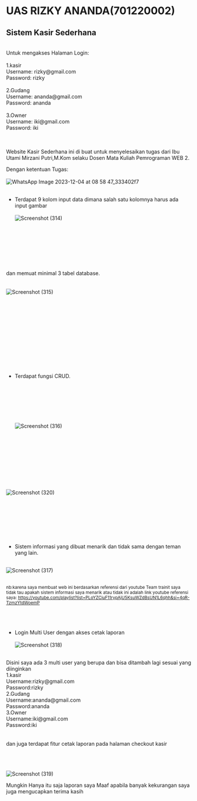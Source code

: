 

# UAS RIZKY ANANDA(701220002) <br>
## Sistem Kasir Sederhana 

<br>
Untuk mengakses Halaman Login:
<br><br>
1.kasir<br>
Username: rizky@gmail.com<br>
Password: rizky<br>
<br>
2.Gudang<br>
Username: ananda@gmail.com<br>
Password: ananda<br>
<br>
3.Owner<br>
Username: iki@gmail.com<br>
Password: iki<br>
<br>
<br>
<p>Website Kasir Sederhana ini di buat untuk menyelesaikan tugas dari Ibu Utami Mirzani Putri,M.Kom selaku Dosen Mata Kuliah Pemrograman WEB 2.
</p>

Dengan ketentuan Tugas: <br><br>
![WhatsApp Image 2023-12-04 at 08 58 47_333402f7](https://github.com/RizkyAnandaWoW/UAS/assets/148051826/05e7657f-528d-4a91-b0d4-f1cdbd6fb192)<br><br>

- Terdapat 9 kolom input data dimana salah satu kolomnya harus ada input gambar
<br><br>
![Screenshot (314)](https://github.com/RizkyAnandaWoW/UAS/assets/148051826/37c49d88-d677-43ee-9f23-f9d9aa6a21d8)

<br><br>
<br>
<br>
<br><br>
<br>
dan memuat minimal 3 tabel database. <br><br><br>
![Screenshot (315)](https://github.com/RizkyAnandaWoW/UAS/assets/148051826/b2ee247b-05a9-40a0-bd1b-215e8c80f722)

<br><br>

<br>
<br>
<br>
<br>
<br><br><br><br>

- Terdapat fungsi CRUD.<br>
<br><br><br><br><br><br><br>
![Screenshot (316)](https://github.com/RizkyAnandaWoW/UAS/assets/148051826/37dd503f-1c22-4bd0-a2b1-148a078ac56c)
<br>
<br>
<br><br><br><br>
<br><br>

![Screenshot (320)](https://github.com/RizkyAnandaWoW/UAS/assets/148051826/42828c44-296c-4bd9-a51a-0bbe087f0859)

<br><br><br><br>
<br><br>

- Sistem informasi yang dibuat menarik dan tidak sama dengan teman yang lain.<br><br>

![Screenshot (317)](https://github.com/RizkyAnandaWoW/UAS/assets/148051826/cdc269a5-d39c-4dfd-b65b-e4e1cab4c1ea)
<br><br>

<small>nb:karena saya membuat web ini berdasarkan referensi dari youtube Team trainit saya tidak tau apakah sistem informasi saya menarik atau tidak
ini adalah link youtube referensi saya: https://youtube.com/playlist?list=PLoYZCiuF11rypAjU5KsuWZdBsUN1L6qhh&si=4qR-TzmzYtdWoemP</small>
<br>
<br>
<br>
<br>

- Login Multi User dengan akses cetak laporan <br><br>
![Screenshot (318)](https://github.com/RizkyAnandaWoW/UAS/assets/148051826/add919c1-8887-4d7e-ba11-d0606162590a)
<br>
Disini saya ada 3 multi user yang berupa dan bisa ditambah lagi sesuai yang diinginkan 
<br>
1.kasir
<br>Username:rizky@gmail.com
<br>Password:rizky
<br>
2.Gudang
<br>Username:ananda@gmail.com
<br>Password:ananda
<br>
3.Owner
<br>Username:iki@gmail.com
<br>Password:iki
<br><br><br>
dan juga terdapat fitur cetak laporan pada halaman checkout kasir<br><br>

<br><br>
![Screenshot (319)](https://github.com/RizkyAnandaWoW/UAS/assets/148051826/b3e47840-12fe-4412-afcf-bd7c65e4651a)

<p>Mungkin Hanya itu saja laporan saya Maaf apabila banyak kekurangan saya juga mengucapkan terima kasih  </p>

 


